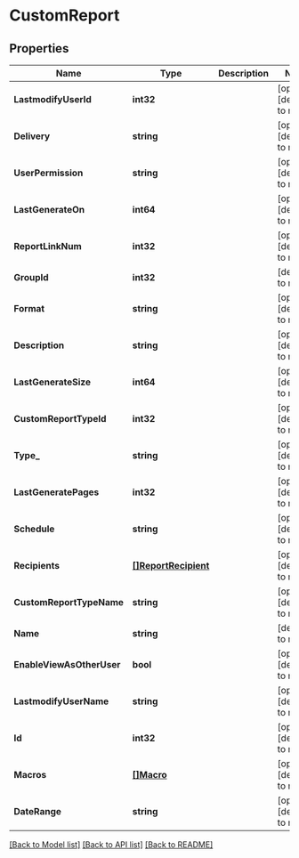 # CustomReport

## Properties
Name | Type | Description | Notes
------------ | ------------- | ------------- | -------------
**LastmodifyUserId** | **int32** |  | [optional] [default to null]
**Delivery** | **string** |  | [optional] [default to null]
**UserPermission** | **string** |  | [optional] [default to null]
**LastGenerateOn** | **int64** |  | [optional] [default to null]
**ReportLinkNum** | **int32** |  | [optional] [default to null]
**GroupId** | **int32** |  | [default to null]
**Format** | **string** |  | [optional] [default to null]
**Description** | **string** |  | [optional] [default to null]
**LastGenerateSize** | **int64** |  | [optional] [default to null]
**CustomReportTypeId** | **int32** |  | [optional] [default to null]
**Type_** | **string** |  | [optional] [default to null]
**LastGeneratePages** | **int32** |  | [optional] [default to null]
**Schedule** | **string** |  | [optional] [default to null]
**Recipients** | [**[]ReportRecipient**](ReportRecipient.md) |  | [optional] [default to null]
**CustomReportTypeName** | **string** |  | [optional] [default to null]
**Name** | **string** |  | [default to null]
**EnableViewAsOtherUser** | **bool** |  | [optional] [default to null]
**LastmodifyUserName** | **string** |  | [optional] [default to null]
**Id** | **int32** |  | [optional] [default to null]
**Macros** | [**[]Macro**](Macro.md) |  | [optional] [default to null]
**DateRange** | **string** |  | [optional] [default to null]

[[Back to Model list]](../README.md#documentation-for-models) [[Back to API list]](../README.md#documentation-for-api-endpoints) [[Back to README]](../README.md)



